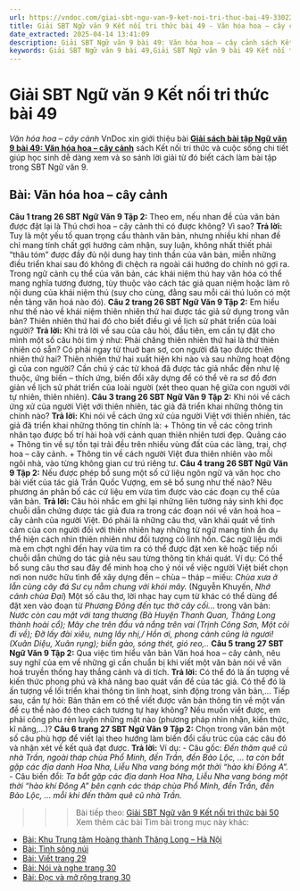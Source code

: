 ```yaml
---
url: https://vndoc.com/giai-sbt-ngu-van-9-ket-noi-tri-thuc-bai-49-330225
title: Giải SBT Ngữ văn 9 Kết nối tri thức bài 49 - Văn hóa hoa – cây cảnh - VnDoc.com
date_extracted: 2025-04-14 13:41:09
description: Giải SBT Ngữ văn 9 bài 49: Văn hóa hoa – cây cảnh sách Kết nối tri thức có đáp án chi tiết cho các bạn cùng tham khảo.
keywords: Giải SBT Ngữ văn 9 bài 49,Giải SBT Ngữ văn 9 bài 49 Kết nối tri thức,Giải sách bài tập Ngữ văn KNTT lớp 9,Ngữ văn lớp 9 Kết nối tri thức,giải bài tập ngữ văn lớp 9,bài Văn hóa hoa – cây cảnh,giải SBT ngữ văn 9 KNTT trang 26
---
```


# Giải SBT Ngữ văn 9 Kết nối tri thức bài 49
 _Văn hóa hoa – cây cảnh_
VnDoc xin giới thiệu bài [**Giải sách bài tập Ngữ văn 9 bài 49: Văn hóa hoa – cây cảnh**](<https://vndoc.com/giai-sbt-ngu-van-9-ket-noi-tri-thuc-bai-49-330225>) sách Kết nối tri thức và cuộc sống chi tiết giúp học sinh dễ dàng xem và so sánh lời giải từ đó biết cách làm bài tập trong SBT Ngữ văn 9.
## Bài: Văn hóa hoa – cây cảnh
**Câu 1 trang 26 SBT Ngữ Văn 9 Tập 2:** Theo em, nếu nhan đề của văn bản được đặt lại là Thú chơi hoa – cây cảnh thì có được không? Vì sao?
**Trả lời:**
Tuy là một yếu tố quan trọng cấu thành văn bản, nhưng nhiều khi nhan đề chỉ mang tính chất gợi hướng cảm nhận, suy luận, không nhất thiết phải “thâu tóm” được đầy đủ nội dung hay tinh thần của văn bản, miễn những điều triển khai sau đó không đi chệch ra ngoài cái hướng do chính nó gợi ra. Trong ngữ cảnh cụ thể của văn bản, các khái niệm thú hay văn hóa có thể mang nghĩa tương đương, tùy thuộc vào cách tác giả quan niệm hoặc làm rõ nội dung của khái niệm thú \(suy cho cùng, đằng sau mỗi cái thú luôn có một nền tảng văn hoá nào đó\).
**Câu 2 trang 26 SBT Ngữ Văn 9 Tập 2:** Em hiểu như thế nào về khái niệm thiên nhiên thứ hai được tác giả sử dụng trong văn bản? Thiên nhiên thứ hai đó cho biết điều gì về lịch sử phát triển của loài người?
**Trả lời:**
Khi trả lời về sau của câu hỏi, đầu tiên, em cần tự đặt cho mình một số câu hỏi tìm ý như: Phải chăng thiên nhiên thứ hai là thứ thiên nhiên có sẵn? Có phải ngay từ thuở ban sơ, con người đã tạo được thiên nhiên thứ hai? Thiên nhiên thứ hai xuất hiện khi nào và sau những hoạt động gì của con người? Cần chú ý các từ khoá đã được tác giả nhắc đến như lệ thuộc, ứng biến – thích ứng, biến đổi xây dựng để có thể vẽ ra sơ đồ đơn giản về lịch sử phát triển của loài người \(xét theo quan hệ giữa con người với tự nhiên, thiên nhiên\).
**Câu 3 trang 26 SBT Ngữ Văn 9 Tập 2:** Khi nói về cách ứng xử của người Việt với thiên nhiên, tác giả đã triển khai những thông tin chính nào?
**Trả lời:**
Khi nói về cách ứng xử của người Việt với thiên nhiên, tác giả đã triển khai những thông tin chính là:
\+ Thông tin về các công trình nhân tạo được bố trí hài hoà với cảnh quan thiên nhiên tươi đẹp.
Quảng cáo
\+ Thông tin về sự tồn tại trải đều trên nhiều vùng đất của các làng, trại, chợ hoa – cây cảnh.
\+ Thông tin về cách người Việt đưa thiên nhiên vào mỗi ngôi nhà, vào từng không gian cư trú riêng tư.
**Câu 4 trang 26 SBT Ngữ Văn 9 Tập 2:** Nếu được phép bổ sung một số cứ liệu ngôn ngữ và văn học cho bài viết của tác giả Trần Quốc Vượng, em sẽ bổ sung như thế nào? Nêu phương án phân bố các cứ liệu em vừa tìm được vào các đoạn cụ thể của văn bản.
**Trả lời:**
Câu hỏi nhắc em ghi lại những liên tưởng nảy sinh khi đọc chuỗi dẫn chứng được tác giả đưa ra trong các đoạn nói về văn hoá hoa – cây cảnh của người Việt. Đó phải là những câu thơ, văn khái quát về tình cảm của con người đối với thiên nhiên hay những từ ngữ mang tính ẩn dụ thể hiện cách nhìn thiên nhiên như đối tượng có linh hồn. Các ngữ liệu mới mà em chợt nghĩ đến hay vừa tìm ra có thể được đặt xen kẽ hoặc tiếp nối chuỗi dẫn chứng do tác giả nêu sau từng thông tin khái quát. Ví dụ: Có thể bổ sung câu thơ sau đây để minh hoạ cho ý nói về việc người Việt biết chọn nơi non nước hữu tình để xây dựng đền – chùa – tháp – miếu:
_Chùa xưa ở lẫn cùng cây đá_
 _Sư cụ nằm chung với khói mây._
\(Nguyễn Khuyến, _Nhớ cảnh chùa Đại_\)
Một số câu thơ, lời nhạc hay cụm từ khác có thể dùng để đặt xen vào đoạn từ _Phương Đông đến tục thờ cây cối._.. trong văn bản: _Nước còn cau mặt với_ _tang thương \(Bà Huyện Thanh Quan, Thăng Long thành hoài cổ\); Mây che trên đầu và nắng trên vai \(Trịnh Công Sơn, Một cõi đi về\); Đỡ lấy đài xiêu, nưng lấy nhị,/ Hồn ơi, phong cảnh cũng là ngươi\! \(Xuân Diệu, Xuân rụng\); biển gào, sóng thét, gió reo,.._
**Câu 5 trang 27 SBT Ngữ Văn 9 Tập 2:** Qua việc tìm hiểu văn bản Văn hoá hoa – cây cảnh, nêu suy nghĩ của em về những gì cần chuẩn bị khi viết một văn bản nói về văn hoá truyền thống hay thắng cảnh và di tích.
**Trả lời:**
Có thể đó là ấn tượng về kiến thức phong phú và khả năng bao quát vấn đề của tác giả. Có thể đó là ấn tượng về lối triển khai thông tin linh hoạt, sinh động trong văn bản,... Tiếp sau, cần tự hỏi: Bản thân em có thể viết được văn bản thông tin về một vấn đề cụ thể nào đó theo cách tương tự hay không? Nếu muốn viết được, em phải công phu rèn luyện những mặt nào \(phương pháp nhìn nhận, kiến thức, kĩ năng,...\)?
**Câu 6 trang 27 SBT Ngữ Văn 9 Tập 2:** Chọn trong văn bản một số câu phù hợp để viết lại theo hướng làm biến đổi cấu trúc của các câu đó và nhận xét về kết quả đạt được.
**Trả lời:**
Ví dụ:
\- Câu gốc: _Đến thăm quê cũ nhà Trần, ngoài tháp chùa Phổ Minh, đền Trần, đền Bảo Lộc, … ta còn bắt gặp các địa danh Hoa Nha, Liễu Nha vang bóng một thời “hào khí Đông A”._
\- Câu biến đổi: _Ta bắt gặp các địa danh Hoa Nha, Liễu Nha vang bóng một thời “hào khí Đông A” bên cạnh các tháp chùa Phổ Minh, đền Trần, đền Bảo Lộc, … mỗi khi đến thăm quê cũ nhà Trần._
>>> Bài tiếp theo: [Giải SBT Ngữ văn 9 Kết nối tri thức bài 50](<https://vndoc.com/giai-sbt-ngu-van-9-ket-noi-tri-thuc-bai-50-330226>)
Xem thêm các bài Tìm bài trong mục này khác:
  * [Bài: Khu Trung tâm Hoàng thành Thăng Long – Hà Nội](</giai-sbt-ngu-van-9-ket-noi-tri-thuc-bai-50-330226>)
  * [Bài: Tình sông núi](</giai-sbt-ngu-van-9-ket-noi-tri-thuc-bai-51-330227>)
  * [Bài: Viết trang 29](</giai-sbt-ngu-van-9-ket-noi-tri-thuc-bai-52-330228>)
  * [Bài: Nói và nghe trang 30](</giai-sbt-ngu-van-9-ket-noi-tri-thuc-bai-53-330232>)
  * [Bài: Đọc và mở rộng trang 30](</giai-sbt-ngu-van-9-ket-noi-tri-thuc-bai-54-330235>)

